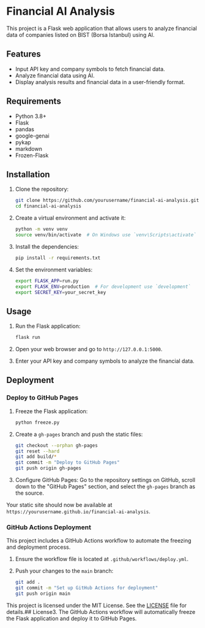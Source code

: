 # Financial AI Analysis

This project is a Flask web application that allows users to analyze financial data of companies listed on BIST (Borsa Istanbul) using AI.

## Features

- Input API key and company symbols to fetch financial data.
- Analyze financial data using AI.
- Display analysis results and financial data in a user-friendly format.

## Requirements

- Python 3.8+
- Flask
- pandas
- google-genai
- pykap
- markdown
- Frozen-Flask

## Installation

1. Clone the repository:
   ```sh
   git clone https://github.com/yourusername/financial-ai-analysis.git
   cd financial-ai-analysis
   ```

2. Create a virtual environment and activate it:
   ```sh
   python -m venv venv
   source venv/bin/activate  # On Windows use `venv\Scripts\activate`
   ```

3. Install the dependencies:
   ```sh
   pip install -r requirements.txt
   ```

4. Set the environment variables:
   ```sh
   export FLASK_APP=run.py
   export FLASK_ENV=production  # For development use `development`
   export SECRET_KEY=your_secret_key
   ```

## Usage

1. Run the Flask application:
   ```sh
   flask run
   ```

2. Open your web browser and go to `http://127.0.0.1:5000`.

3. Enter your API key and company symbols to analyze the financial data.

## Deployment

### Deploy to GitHub Pages

1. Freeze the Flask application:
   ```sh
   python freeze.py
   ```

2. Create a `gh-pages` branch and push the static files:
   ```sh
   git checkout --orphan gh-pages
   git reset --hard
   git add build/*
   git commit -m "Deploy to GitHub Pages"
   git push origin gh-pages
   ```

3. Configure GitHub Pages:
   Go to the repository settings on GitHub, scroll down to the "GitHub Pages" section, and select the `gh-pages` branch as the source.

Your static site should now be available at `https://yourusername.github.io/financial-ai-analysis`.

### GitHub Actions Deployment

This project includes a GitHub Actions workflow to automate the freezing and deployment process.

1. Ensure the workflow file is located at `.github/workflows/deploy.yml`.

2. Push your changes to the `main` branch:
   ```sh
   git add .
   git commit -m "Set up GitHub Actions for deployment"
   git push origin main
   ```







This project is licensed under the MIT License. See the [LICENSE](LICENSE) file for details.## License3. The GitHub Actions workflow will automatically freeze the Flask application and deploy it to GitHub Pages.
